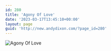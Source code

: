 ```yaml
---
id: 280
title: 'Agony Of Love'
date: '2023-03-17T13:45:10+00:00'
layout: page
guid: 'http://new.andydixon.com/?page_id=280'
---
```


![Agony Of Love](https://i0.wp.com/assets.g8x2.ldn.idrivee2-23.com/posters/Agony%20Of%20Love%2001.jpg?w=1200&ssl=1 "Agony Of Love")